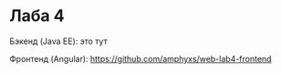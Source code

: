 # Лаба 4

Бэкенд (Java EE): это тут

Фронтенд (Angular): https://github.com/amphyxs/web-lab4-frontend
